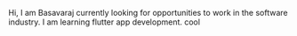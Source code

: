 Hi, I am Basavaraj currently looking for opportunities to work in the software industry.
I am learning flutter app development.
cool
